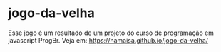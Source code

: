 # jogo-da-velha

Esse jogo é um resultado de um projeto do curso de programação em javascript ProgBr.
Veja em: https://namaisa.github.io/jogo-da-velha/
